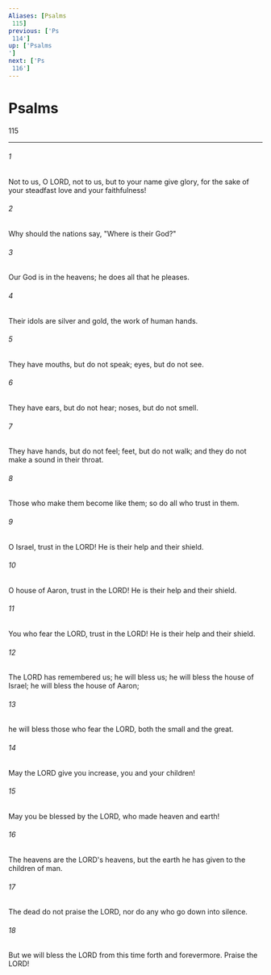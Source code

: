 ```yaml
---
Aliases: [Psalms 115]
previous: ['Ps 114']
up: ['Psalms']
next: ['Ps 116']
---
```

# Psalms 115

***
 

###### 1 
Not to us, O LORD, not to us, but to your name give glory,  for the sake of your steadfast love and your faithfulness!  

###### 2 
Why should the nations say,  "Where is their God?"   

###### 3 
Our God is in the heavens;  he does all that he pleases.  

###### 4 
Their idols are silver and gold,  the work of human hands.   

###### 5 
They have mouths, but do not speak;  eyes, but do not see.   

###### 6 
They have ears, but do not hear;  noses, but do not smell.   

###### 7 
They have hands, but do not feel;  feet, but do not walk;  and they do not make a sound in their throat.   

###### 8 
Those who make them become like them;  so do all who trust in them.  

###### 9 
O Israel, trust in the LORD!  He is their help and their shield.   

###### 10 
O house of Aaron, trust in the LORD!  He is their help and their shield.   

###### 11 
You who fear the LORD, trust in the LORD!  He is their help and their shield.  

###### 12 
The LORD has remembered us; he will bless us;  he will bless the house of Israel;  he will bless the house of Aaron;   

###### 13 
he will bless those who fear the LORD,  both the small and the great.  

###### 14 
May the LORD give you increase,  you and your children!   

###### 15 
May you be blessed by the LORD,  who made heaven and earth!  

###### 16 
The heavens are the LORD's heavens,  but the earth he has given to the children of man.   

###### 17 
The dead do not praise the LORD,  nor do any who go down into silence.   

###### 18 
But we will bless the LORD  from this time forth and forevermore.  Praise the LORD!
